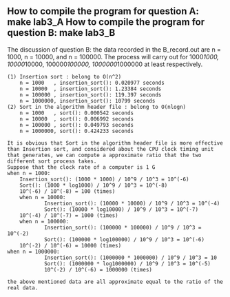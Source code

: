 How to compile the program for question A:
	make lab3_A
How to compile the program for question B:
	make lab3_B
-
The discussion of question B:
	the data recorded in the B_record.out are n = 1000, n = 10000, and n = 100000. The process will carry out for 1000*1000, 10000*10000, 100000*100000, 1000000*1000000 at least respectively.

	(1) Insertion sort : belong to O(n^2)
		n = 1000   , insertion_sort(): 0.020977 seconds
		n = 10000  , insertion_sort(): 1.23384 seconds
		n = 100000 , insertion_sort(): 119.397 seconds 
		n = 1000000, insertion_sort(): 10799 seconds
	(2) Sort in the algorithm header file : belong to O(nlogn)
		n = 1000   , sort(): 0.000542 seconds
		n = 10000  , sort(): 0.006992 seconds
		n = 100000 , sort(): 0.049793 seconds 
		n = 1000000, sort(): 0.424233 seconds

	It is obvious that Sort in the algorithm header file is more effective than Insertion sort, and considered about the CPU clock timing unit that generates, we can compute a approximate ratio that the two different sort process takes.
	Suppose that the clock rate of a computer is 1 G 
	when n = 1000:
		Insertion_sort(): (1000 * 1000) / 10^9 / 10^3 = 10^(-6)
		Sort(): (1000 * log1000) / 10^9 / 10^3 = 10^(-8)
		10^(-6) / 10^(-8) = 100 (times)
        when n = 10000:
                Insertion_sort(): (10000 * 10000) / 10^9 / 10^3 = 10^(-4)
                Sort(): (10000 * log10000) / 10^9 / 10^3 = 10^(-7)
		10^(-4) / 10^(-7) = 1000 (times)
        when n = 100000:
                Insertion_sort(): (100000 * 100000) / 10^9 / 10^3 = 10^(-2)
                Sort(): (100000 * log100000) / 10^9 / 10^3 = 10^(-6)
		10^(-2) / 10^(-6) = 10000 (times)
	when n = 1000000:
                Insertion_sort(): (1000000 * 1000000) / 10^9 / 10^3 = 10
                Sort(): (1000000 * log1000000) / 10^9 / 10^3 = 10^(-5)
                10^(-2) / 10^(-6) = 1000000 (times)

	the above mentioned data are all approximate equal to the ratio of the real data.
